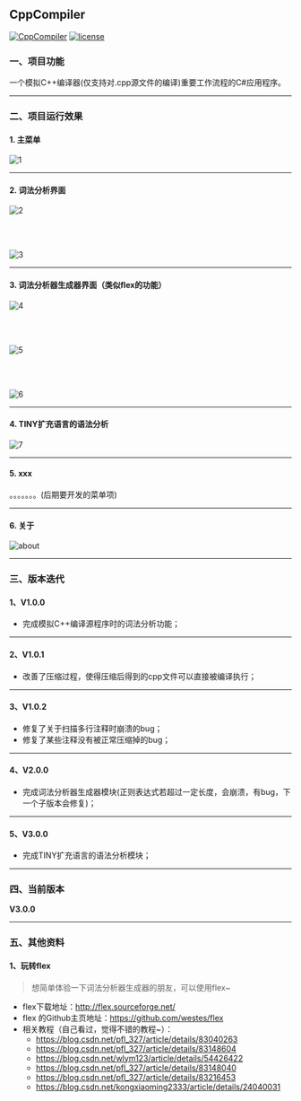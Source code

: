 ## CppCompiler

[![CppCompiler](https://img.shields.io/badge/CppCompiler-v1.0.2-green.svg)](https://github.com/Yuziquan/CppCompiler)
[![license](https://img.shields.io/packagist/l/doctrine/orm.svg)](https://github.com/Yuziquan/CppCompiler/blob/master/LICENSE)

### 一、项目功能

一个模拟C++编译器(仅支持对.cpp源文件的编译)重要工作流程的C#应用程序。



***

### 二、项目运行效果

#### 1. 主菜单

![1](https://github.com/Yuziquan/CppCompiler/blob/master/Screenshots/1.png)

***

#### 2. 词法分析界面

![2](https://github.com/Yuziquan/CppCompiler/blob/master/Screenshots/2.png)

<br/>
<br/>

![3](https://github.com/Yuziquan/CppCompiler/blob/master/Screenshots/3.png)



***
#### 3. 词法分析器生成器界面（类似flex的功能）

![4](https://github.com/Yuziquan/CppCompiler/blob/master/Screenshots/4.png)

<br/>
<br/>

![5](https://github.com/Yuziquan/CppCompiler/blob/master/Screenshots/5.png)

<br/>
<br/>

![6](https://github.com/Yuziquan/CppCompiler/blob/master/Screenshots/6.png)

***
#### 4. TINY扩充语言的语法分析

![7](Screenshots/7.png)

***
#### 5. xxx

。。。。。。。(后期要开发的菜单项)



***

#### 6. 关于

![about](https://github.com/Yuziquan/CppCompiler/blob/master/Screenshots/about.png)



***

### 三、版本迭代

#### 1、V1.0.0

* 完成模拟C++编译源程序时的词法分析功能；

***

#### 2、V1.0.1

* 改善了压缩过程，使得压缩后得到的cpp文件可以直接被编译执行；

***

#### 3、V1.0.2

* 修复了关于扫描多行注释时崩溃的bug；
* 修复了某些注释没有被正常压缩掉的bug；

***

#### 4、V2.0.0
* 完成词法分析器生成器模块(正则表达式若超过一定长度，会崩溃，有bug，下一个子版本会修复)；

***

#### 5、V3.0.0

* 完成TINY扩充语言的语法分析模块；

***

### 四、当前版本

**V3.0.0**

***

### 五、其他资料

#### 1、玩转flex
> 想简单体验一下词法分析器生成器的朋友，可以使用flex~
* flex下载地址：http://flex.sourceforge.net/
* flex 的Github主页地址：https://github.com/westes/flex
* 相关教程（自己看过，觉得不错的教程~）：
  * https://blog.csdn.net/pfl_327/article/details/83040263
  * https://blog.csdn.net/pfl_327/article/details/83148604
  * https://blog.csdn.net/wlym123/article/details/54426422
  * https://blog.csdn.net/pfl_327/article/details/83148040
  * https://blog.csdn.net/pfl_327/article/details/83216453
  * https://blog.csdn.net/kongxiaoming2333/article/details/24040031
